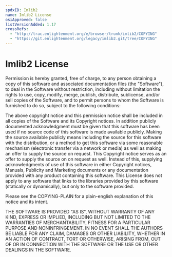 ```yaml
---
spdxID: Imlib2
name: Imlib2 License
osiApproved: false
listVersionAdded: 1.17
crossRefs: 
  - "http://trac.enlightenment.org/e/browser/trunk/imlib2/COPYING"
  - "https://git.enlightenment.org/legacy/imlib2.git/tree/COPYING"
---
```


# Imlib2 License

Permission is hereby granted, free of charge, to any person obtaining a copy of this software and associated documentation files (the "Software"), to deal in the Software without restriction, including without limitation the rights to use, copy, modify, merge, publish, distribute, sublicense, and/or sell copies of the Software, and to permit persons to whom the Software is furnished to do so, subject to the following conditions:

The above copyright notice and this permission notice shall be included in all copies of the Software and its Copyright notices. In addition publicly documented acknowledgment must be given that this software has been used if no source code of this software is made available publicly. Making the source available publicly means including the source for this software with the distribution, or a method to get this software via some reasonable mechanism (electronic transfer via a network or media) as well as making an offer to supply the source on request. This Copyright notice serves as an offer to supply the source on on request as well. Instead of this, supplying acknowledgments of use of this software in either Copyright notices, Manuals, Publicity and Marketing documents or any documentation provided with any product containing this software. This License does not apply to any software that links to the libraries provided by this software (statically or dynamically), but only to the software provided.

Please see the COPYING-PLAIN for a plain-english explanation of this notice and its intent.

THE SOFTWARE IS PROVIDED "AS IS", WITHOUT WARRANTY OF ANY KIND, EXPRESS OR IMPLIED, INCLUDING BUT NOT LIMITED TO THE WARRANTIES OF MERCHANTABILITY, FITNESS FOR A PARTICULAR PURPOSE AND NONINFRINGEMENT. IN NO EVENT SHALL THE AUTHORS BE LIABLE FOR ANY CLAIM, DAMAGES OR OTHER LIABILITY, WHETHER IN AN ACTION OF CONTRACT, TORT OR OTHERWISE, ARISING FROM, OUT OF OR IN CONNECTION WITH THE SOFTWARE OR THE USE OR OTHER DEALINGS IN THE SOFTWARE.
